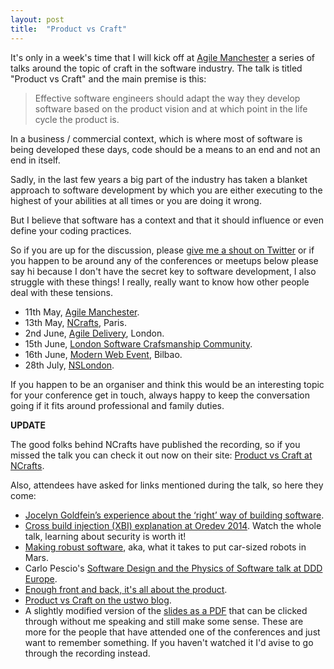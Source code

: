```yaml
---
layout: post
title:  "Product vs Craft"
---
```


It's only in a week's time that I will kick off at [Agile Manchester](http://agilemanchester.net/2016/) a series of talks around the topic of craft in the software industry. The talk is titled "Product vs Craft" and the main premise is this:

> Effective software engineers should adapt the way they develop software based on the product vision and at which point in the life cycle the product is.

In a business / commercial context, which is where most of software is being developed these days, code should be a means to an end and not an end in itself.

Sadly, in the last few years a big part of the industry has taken a blanket approach to software development by which you are either executing to the highest of your abilities at all times or you are doing it wrong.

But I believe that software has a context and that it should influence or even define your coding practices.

So if you are up for the discussion, please [give me a shout on Twitter](https://twitter.com/wadus) or if you happen to be around any of the conferences or meetups below please say hi because I don't have the secret key to software development, I also struggle with these things! I really, really want to know how other people deal with these tensions.

 * 11th May, [Agile Manchester](http://agilemanchester.net/2016/).
 * 13th May, [NCrafts](http://ncrafts.io/), Paris.
 * 2nd June, [Agile Delivery](http://agile.delivery/), London.
 * 15th June, [London Software Crafsmanship Community](http://www.meetup.com/london-software-craftsmanship/events/231798303/).
 * 16th June, [Modern Web Event](http://modernwebevent.com/session/product-vs-craft/), Bilbao.
 * 28th July, [NSLondon](https://www.meetup.com/NSLondon/events/232748596/).

If you happen to be an organiser and think this would be an interesting topic for your conference get in touch, always happy to keep the conversation going if it fits around professional and family duties.

**UPDATE**

The good folks behind NCrafts have published the recording, so if you missed the talk you can check it out now on their site: [Product vs Craft at NCrafts](http://videos.ncrafts.io/video/167722776).

Also, attendees have asked for links mentioned during the talk, so here they come:

*  [Jocelyn Goldfein’s experience about the ‘right’ way of building software](http://firstround.com/review/the-right-way-to-ship-software/).
*  [Cross build injection (XBI) explanation at Oredev 2014](https://youtu.be/ES9hWkn_WBA?t=1663). Watch the whole talk, learning about security is worth it!
*  [Making robust software](http://www.verticalsysadmin.com/making_robust_software/), aka, what it takes to put car-sized robots in Mars.
*  Carlo Pescio's [Software Design and the Physics of Software talk at DDD Europe](https://www.youtube.com/watch?v=WPgYju3KnIY).
*  [Enough front and back, it's all about the product](/2015/02/03/enough-front-and-back-all-about-the-product/).
*  [Product vs Craft on the ustwo blog](https://ustwo.com/blog/product-vs-craft).
*  A slightly modified version of the [slides as a PDF](/files/juan_delgado_product_vs_craft_standalone.pdf) that can be clicked through without me speaking and still make some sense. These are more for the people that have attended one of the conferences and just want to remember something. If you haven't watched it I'd avise to go through the recording instead.